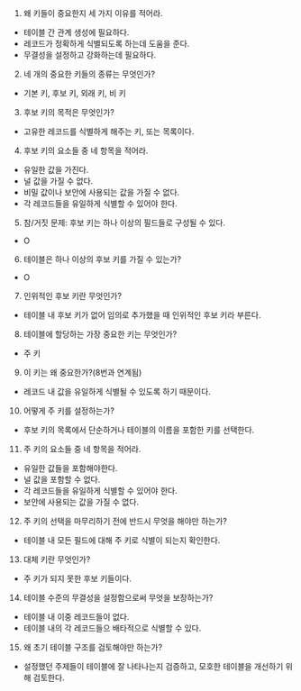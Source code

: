 1. 왜 키들이 중요한지 세 가지 이유를 적어라.
- 테이블 간 관계 생성에 필요하다.
- 레코드가 정확하게 식별되도록 하는데 도움을 준다.
- 무결성을 설정하고 강화하는데 필요하다.

2. 네 개의 중요한 키들의 종류는 무엇인가?
- 기본 키, 후보 키, 외래 키, 비 키

3. 후보 키의 목적은 무엇인가?
- 고유한 레코드를 식별하게 해주는 키, 또는 목록이다.

4. 후보 키의 요소들 중 네 항목을 적어라.
- 유일한 값을 가진다.
- 널 값을 가질 수 없다.
- 비밀 값이나 보안에 사용되는 값을 가질 수 없다.
- 각 레코드들을 유일하게 식별할 수 있어야 한다.

5. 참/거짓 문제: 후보 키는 하나 이상의 필드들로 구성될 수 있다.
- O

6. 테이블은 하나 이상의 후보 키를 가질 수 있는가?
- O

7. 인위적인 후보 키란 무엇인가?
- 테이블 내 후보 키가 없어 임의로 추가했을 때 인위적인 후보 키라 부른다.

8. 테이블에 할당하는 가장 중요한 키는 무엇인가?
- 주 키

9. 이 키는 왜 중요한가?(8번과 연계됨)
- 레코드 내 값을 유일하게 식별될 수 있도록 하기 때문이다.

10. 어떻게 주 키를 설정하는가?
- 후보 키의 목록에서 단순하거나 테이블의 이름을 포함한 키를 선택한다.

11. 주 키의 요소들 중 네 항목을 적어라.
- 유일한 값들을 포함해야한다.
- 널 값을 포함할 수 없다.
- 각 레코드들을 유일하게 식별할 수 있어야 한다.
- 보안에 사용되는 값을 가질 수 없다.

12. 주 키의 선택을 마무리하기 전에 반드시 무엇을 해야만 하는가?
- 테이블 내 모든 필드에 대해 주 키로 식별이 되는지 확인한다.

13. 대체 키란 무엇인가?
- 주 키가 되지 못한 후보 키들이다.

14. 테이블 수준의 무결성을 설정함으로써 무엇을 보장하는가?
- 테이블 내 이중 레코드들이 없다.
- 테이블 내의 각 레코드들으 배타적으로 식별할 수 있다.

15. 왜 초기 테이블 구조를 검토해야만 하는가?
- 설정했던 주제들이 테이블에 잘 나타나는지 검증하고, 모호한 테이블을 개선하기 위해 검토한다.